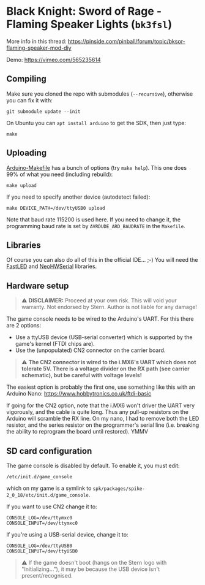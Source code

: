 # Black Knight: Sword of Rage - Flaming Speaker Lights (`bk3fsl`)

More info in this thread: https://pinside.com/pinball/forum/topic/bksor-flaming-speaker-mod-diy

Demo: https://vimeo.com/565235614

## Compiling
Make sure you cloned the repo with submodules (`--recursive`), otherwise you can fix it with:
```
git submodule update --init
```

On Ubuntu you can `apt install arduino` to get the SDK, then just type:
```
make
```

## Uploading
[Arduino-Makefile](https://github.com/sudar/Arduino-Makefile) has a bunch of options (try `make help`). This one does 99% of what you need (including rebuild):
```
make upload
```
If you need to specify another device (autodetect failed):
```
make DEVICE_PATH=/dev/ttyUSB0 upload
```

Note that baud rate 115200 is used here. If you need to change it, the programming baud rate is set by `AVRDUDE_ARD_BAUDRATE` in the `Makefile`.

## Libraries
Of course you can also do all of this in the official IDE... ;-) You will need the [FastLED](https://github.com/FastLED/FastLED) and [NeoHWSerial](https://github.com/SlashDevin/NeoHWSerial) libraries.

## Hardware setup
> :warning: **DISCLAIMER:** Proceed at your own risk. This will void your warranty. Not endorsed by Stern. Author is not liable for any damage!

The game console needs to be wired to the Arduino's UART. For this there are 2 options:

* Use a ttyUSB device (USB-serial converter) which is supported by the game's kernel (FTDI chips are).
* Use the (unpopulated) CN2 connector on the carrier board.

> :warning: **The CN2 connector is wired to the i.MX6's UART which does not tolerate 5V. There is a voltage divider on the RX path (see carrier schematic), but be careful with voltage levels!**

The easiest option is probably the first one, use something like this with an Arduino Nano: https://www.hobbytronics.co.uk/ftdi-basic

If going for the CN2 option, note that the i.MX6 won't driver the UART very vigorously, and the cable is quite long. Thus any pull-up resistors on the Arduino will scramble the RX line. On my nano, I had to remove both the LED resistor, and the series resistor on the programmer's serial line (i.e. breaking the ability to reprogram the board until restored). YMMV

## SD card configuration
The game console is disabled by default. To enable it, you must edit:
```
/etc/init.d/game_console
```
which on my game is a symlink to `spk/packages/spike-2_0_18/etc/init.d/game_console`.

If you want to use CN2 change it to:
```
CONSOLE_LOG=/dev/ttymxc0
CONSOLE_INPUT=/dev/ttymxc0
```

If you're using a USB-serial device, change it to:
```
CONSOLE_LOG=/dev/ttyUSB0
CONSOLE_INPUT=/dev/ttyUSB0
```

> :warning: If the game doesn't boot (hangs on the Stern logo with "Initializing..."), it may be because the USB device isn't present/recognised.
